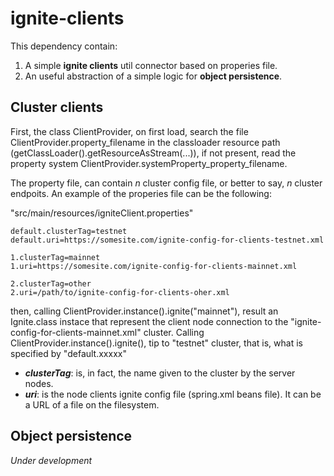 # ignite-clients
This dependency contain:
1. A simple **ignite clients** util connector based on properies file.
2. An useful abstraction of a simple logic for **object persistence**.

## Cluster clients
First, the class ClientProvider, on first load, search the file ClientProvider.property_filename in the  classloader resource path (getClassLoader().getResourceAsStream(...)), if not present, read the property system ClientProvider.systemProperty_property_filename.

The property file, can contain *n* cluster config file, or better to say, *n* cluster endpoits.
An example of the properies file can be the following:

"src/main/resources/igniteClient.properties"

    default.clusterTag=testnet
    default.uri=https://somesite.com/ignite-config-for-clients-testnet.xml
    
    1.clusterTag=mainnet
    1.uri=https://somesite.com/ignite-config-for-clients-mainnet.xml
    
    2.clusterTag=other
    2.uri=/path/to/ignite-config-for-clients-oher.xml

then, calling ClientProvider.instance().ignite("mainnet"), result an Ignite.class instace that represent the client node connection to the "ignite-config-for-clients-mainnet.xml" cluster.
Calling ClientProvider.instance().ignite(), tip to "testnet" cluster, that is, what is specified by "default.xxxxx"

 - ***clusterTag***: is, in fact, the name given to the cluster by the server nodes.
 - ***uri***: is the node clients ignite config file (spring.xml beans file). It can be a URL of a file on the filesystem.

## Object persistence

*Under development*
